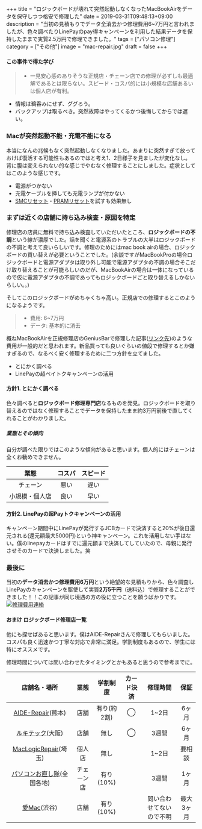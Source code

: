 +++
title = "ロジックボードが壊れて突然起動しなくなったMacBookAirをデータを保守しつつ格安で修理した"
date = 2019-03-31T09:48:13+09:00
description = "当初の見積もりでデータ全消去かつ修理費用6~7万円と言われましたが、色々調べたりLinePayのpay得キャンペーンを利用した結果データを保持したままで実質2.5万円で修理できました。"
tags = ["パソコン修理"]
category = ["その他"]
image = "mac-repair.jpg"
draft = false
+++
#### この事件で得た学び
> - 一見安心感のありそうな正規店・チェーン店での修理が必ずしも最適解であるとは限らない。スピード・コスパ的には小規模な店舗あるいは個人店が有利。
- 情報は鵜呑みにせず、ググろう。
- バックアップは取るべき。突然故障はやってくるかつ後悔してからでは遅い。

### Macが突然起動不能・充電不能になる
本当になんの兆候もなく突然起動しなくなりました。あまりに突然すぎて放っておけば復活する可能性もあるのではと考え1、2日様子を見ましたが変化なし。背に腹は変えられない的な感じでやむなく修理することにしました。症状としてはこのような感じです。

- 電源がつかない
- 充電ケーブルを挿しても充電ランプが付かない
- [SMCリセット](https://support.apple.com/ja-jp/HT201295)・[PRAMリセット](https://support.apple.com/ja-jp/HT204063)を試すも効果無し

### まずは近くの店舗に持ち込み検査・原因を特定
修理店の店員に無料で持ち込み検査していただいたところ、**ロジックボードの不調**という線が濃厚でした。話を聞くと電源系のトラブルの大半はロジックボードの不調と考えて良いらしいです。修理のためにはmac book airの場合、ロジックボードの買い替えが必要ということでした。(余談ですがMacBookProの場合ロジックボードと電源アダプタは取り外し可能で電源アダプタの不調の場合そこだけ取り替えることが可能らしいのだが、MacBookAirの場合は一体になっているので仮に電源アダプタの不調であってもロジックボードごと取り替えるしかないらしい。。)

そしてこのロジックボードがめちゃくちゃ高い。正規店での修理するとこのようになるようです。

> - 費用: 6~7万円
> - データ: 基本的に消去

概ねMacBookAirを正規修理店のGeniusBarで修理した記事([リンク先](https://mazelog.net/macbookair-crushed/))のような費用が一般的だと思われます。新品買っても良いぐらいの値段で修理するとか嫌すぎるので、なるべく安く修理するために二つ方針を立てました。

- とにかく調べる
- LinePayの超ペイトクキャンペーンの活用

#### 方針1. とにかく調べる
色々調べると**ロジックボード修理専門店**なるものを発見。ロジックボードを取り替えるのではなく修理することでデータを保持したまま約3万円前後で直してくれることがわかりました。

##### 業態とその傾向
自分が調べた限りではこのような傾向があると思います。個人的にはチェーンは全くお勧めできません。

|  業態 | コスパ |  スピード    |
| :--------: | :--------:| :------: |
| チェーン    |  悪い |  遅い  |
| 小規模・個人店 |   良い |  早い  |

#### 方針2. LinePayの超Payトクキャンペーンの活用
キャンペーン期間中にLinePayが発行するJCBカードで決済すると20%が後日還元される(還元額最大5000円)という神キャンペーン。これを活用しない手はない。僕のlinepayカードはすでに還元額まで決済してしていたので、母親に発行させそのカードで決済しました。笑

### 最後に
当初の**データ消去かつ修理費用6万円**という絶望的な見積もりから、色々調査しLinePayのキャンペーンを駆使して実質**2万5千円**（送料込）で修理することができました！！この記事が同じ境遇の方の役に立つことを願うばかりです。
[![修理費用連絡](https://i.gyazo.com/2fa8e06b3b0399e87350488d5d1784bd.png)](https://gyazo.com/2fa8e06b3b0399e87350488d5d1784bd)

#### おまけ ロジックボード修理店一覧
他にも探せばあると思います。僕はAIDE-Repairさんで修理してもらいました。コスパも良く迅速かつ丁寧な対応で非常に満足。学割制度もあるので、学生には特にオススメです。

修理時間については問い合わせたタイミングとかもあると思うので参考までに。

| 店舗名・場所   | 業態 |   学割制度|カード決済|修理時間|保証|
| :------:|:------:|:------:|:------:|:------:|:------:|
| [AIDE-Repair](http://aide-repair.jp/user_data/repair)(熊本)| 店舗 |  有り(約2割) |◯|1~2日|6ヶ月|
| [ルキテック](https://rukitech.net/)(大阪)    | 店舗 |  無し |◯|3週間|6ヶ月|
| [MacLogicRepair](https://m-l-r.com/category/repair/)(埼玉)   | 個人店 |  無し  ||1~2日|要相談|
| [パソコンお直し隊](https://www.note-pc.biz/)(全国各地)    | チェーン店 |  有り(10%)  ||3週間|1ヶ月|
|  [愛Mac](https://aimac.biz)(渋谷) | 店舗 |  有り(10%)  ||問い合わせてないので不明|最大3ヶ月|
